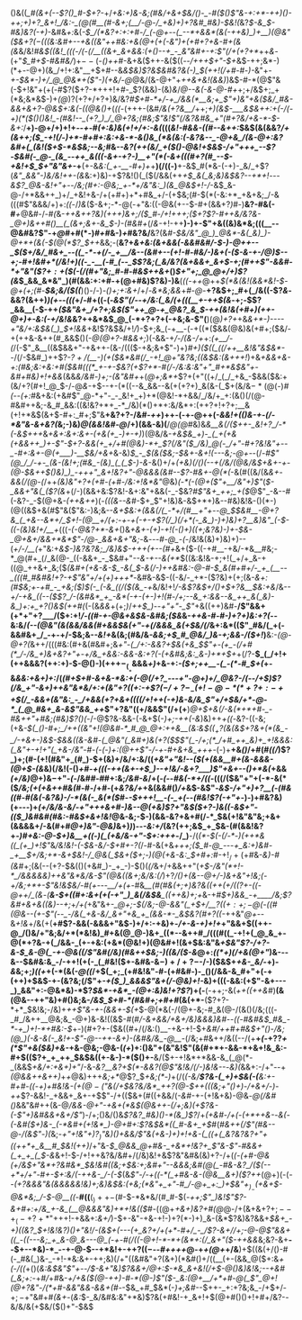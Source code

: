 
()&((*_#(&+(--$?()_#-$+?-*+/_+&:+)&-&;(#&/+&+$&/()-_-#($()$"&-+:+*-++)()-++;+)+?_&+!_/&:-_(@(#__(#-&+;(__/-@-/_+&)+)+?&#_#&)-$&!(_&?_$-&_$-#&)&?(-+)_-&#&_+:_&(*-$_/(*&?+:+:+#-/_(-@+--(_--*+&&*(&(-++&)_)+__)(@&"($&$+?(-((($&:&#+--+&(_(&"_++#&:+&(@_+(+(-&"_)+(+#+?+&-#+(&(&*&/&!_#&$((&!_(((-/(-(/__((&+_&+&&:(+()--+_-_&"&#+-+:$"(/+(+?+*_++_&_-(+"_$_#+$-#&#&/_)+$--($-_()+$+$_#-&+&($++-&($((_--/+++$+"-$+_&$-++;&*-)(*+--@+)(&_/+!+:&"__+$+#--&_&$&)$?&$&#&?&(-)_$(++!(/+#-#-)-_&"+-_+-$&*-)+/_@_@&*+($"-)(+&/-@_@&/(&-@+"+_++&+&!(&&)_)&$-#-*(@$"&(-$+!&"+(+(-#$?($+?-*+++!+#-_$?(&&)-(&)_&_/_@--&(-&-@-#+_+;+/&$+;_+(*&;&*&$-)+_(@_)$?($+?+/+?+)&/&?___#_$+#-*+/-+_/&&(*__&;+_$"+)&"+&($&/_#&-&&+&+?-@&$+:&(-((@&_()+_(_((_-(+++-(&#_/&(+?&__/_++;_$+)($&$-___&$&++:+(-/(-+)(*($()()&!_-(#&!--_(+?_)_/_@+?&;(#&;$"&!$"(/&?&#&_+"(#+?&/+&-*-$-&+:_/__+)-@+/+)+!+*--+*-#_(+:&)&(+!+/+:-&(_(((_&!-#&&-((#--&++:_$&$(&(&&?_/+(&++;($_-+!(/-)+*-#+#+:&:+&-*-&()&_(*&(&:(-&?&--_-@+&_/(&-@+:&?&#+(_(&!($+$-*&$&;--&;_#&*--&?(++(&/_+($()-@&!+$&$-/+"+++_--$?-$&#(-_@-_(&_--++_&(((-&+-+?-)__+"(*(-&+(((#+?(#_--$-+&!+$_$+"&"&+-*+__(+-&*&:(_+-__-#+)+*+__)(/((-)__+-&$_#(*&-(-+)-_&/_+$?(*&"_&&"-)&/&!++-(&*&:+)&)-+$?&!()(_($(/&&(++_+$_&(_&;&)&$&?--+*+!_-_--&$?_@&-&!+"+--/&;(#+:-@&;_+-*+/&"&:_)(&_@&$+!-/_-&$_&-@-/+*&&++_)+/_+&!+&-/+(+#+)+*+#&_+/-(+$&;(#-$(*(-&:+*_+&+&;_/-&(((#$"&&&/+)+:_((_-/_)&_($-&+;-*-@(-+"&:((-@&(+--$-#+(&&+?_)_#-)__&?-#&(-#___+_@&#-/-#_(_&-*++&++?&)_(+++)_&+;_/($_#-/+!+++;($+?$?-#++&/&?&-_@+)&++#()__(_(&+;&+-&_$-)-(_#&#+*(/_&-_+!-++__)-)+-$"+&((&)&*&;(((__--@&#&?$"-+_@_#+#(*-)_#+#_&-)_+_#&?&/__&?(&_#-$&/&"_@_)_@&*-&(_&)_)-@+*+(&(-$(@(*$?_$++_&&;-(__&?+*&+&:(&+&&(-&&#&#_/-$-)-@++--_$($+/&/_#&+_--((_-*-+(/-_+__/&--(&#+--(+!-#-#&/-)&+(-($-&-+-/_@_)_$--+;-#+!&#+*(/&!+)((-_-__(-#_(--_$$?&;(_&/&?(&+&&+_&+$-_+;(#++$"-&&#-*+"&"($$?+:+$($(-(/(#+"&;_#-#-#&$++_&+*()_$+"+;_@_@+/+)$?(&_$_&&_&*&"_)(#(&&:+:+#-+(@+#&)$?&)-)&__(_((-++_@++_$(*&(&!(&&*&!-$-@+(+;(#-__$&;&/($((___)()-/-)_-()+;+:&+_/+/-_&*&;&&_+_#-@_-__+?&$+;_#+(_/&((-$?_&_-&&$?($&++)_)(+--(((_+/-#+((-(-_&$"(/--+/&:(_&/(+(((__+-++$(&_-+;_-_$$?_&&__(-$-++*($&"&+_/+?+;&$(_$"++_@-+_@&?_&_$-++(&!&(+#+)(++_-@+)+-&:(-+/&!&*&?++&*&$_@_(-*+?+?+(-+&;&-$"(__)(@_)+?+_+&_&+*-)----+"&/+:&$&(_)_$+!&&_+&!$?&$&/+!_/_)-$+;&_(-+__-(-+((*($&&(@&)&(+#+;($&/-+(++&-&++(#_&&$()(-_@(@+?-#&&+;_)(-&&-+_/-/(&-/+_+:_(+__/-(_/(-$"_&__((&$&&+"-+&++-(&-/((($-+&;&+$"-)+)_#+)($((_((/++__&!&"&$&*--_/(/-$&#_)++$?-_$?+/($__-)(*+*($&*&#(/_-+!_@+"&?&;((&$&:(&+++!_)+&_+&&+*&-+:(#&;&:+*&:+#($&#(((*_+-+-$&?(+$?+*-#(/-/&:&:&"+"_#+*&$&"+-&#+#&)+!+&&_(&&*&/&#-)+;-(&"&#+*+(_@+;&*+_$?+(+"((+/_(_/_+&_-$&&($&:+(&/+?(#+!_@_$-/-@_&_-+$--+-(*((--&_&&--&(+(+?+)_&(&-(_$+(&/&$-*(@($-)_#(--(+:_#&+&:(+&#$"_@-*+"-_-_&!+_+)+*(@&!-*+&&/_/&/+_+:(&()(/(@-#&#++&;-&_#_&&:((&!&?+*+_-*_/&)(*()+*+:&/&*+:(++?+!+?+;__&(+!+*&$(&+$-#+:_#+;$"&__+&?+?-/&#_-++_)++-(-+-@++(_-&&!+(()&-+_-_(/-*&"&-&+&?(_&;-)&)_@(&&!&#-@_/+)(&&-&)(__/_@(@_#&)&*&__&(/($++-_&!+?_/-*(-&$+++*&*+&+:&_+:&_+-(+&(+_-)+*_-+)_)(@&/&_-+&$&_+)-_(_+(+&(+&&++_)+-$"-$+?-&&(+_+/+#(@&)-*+_$?(/&"($_/&)_@(-_/+"-#+?&!&"+--_-#+:&+-@(+___)-__$&/+&+_&-&)_$_-_$(&($&;-$&+-&+!(---&;-@+_--(/-*_#$"(@_/_/-+-_(&-(&!+;(#&_-(&)_(_(_$-)_-&*-&()+/+_(+&)(/()(--+(/&/(@&/&$+&+-+-(@-$&++$()&)_)_-+++"_&+!&?+"-@&&&(&#--$?-#&+-@(*(_-&(#((&/(&_&+-&&(/(@-(_/++_(&)&"+?+(+#-(+#-/&:+!&*&"_@&)_(-*(-(@+($"+__/&"+)$"_(_$-_&&+"&(_($?(&_+(/-)(&&+&:$?&!-&+:&"+&&(-_-$&?_#$"&+_++;_+($_@$"_-&--#(-&?-_-$(@+&_-(++&++_)(-_(((&--&_#-$+_$"+!&)&-&$+*+)&--#&)&!&-()(*-)(@((&$+&(#$"&($"&:-)&;&--*&_+$&:+(&&(/(_-*+/(#__+"+--@_$_$&#__-@+?&_(_+&--&*+/_$+!-(_@__+/_(+:-+-+(-+_-+$?(/_)(/+*(-_&_)-)+)&)+?__&)&"_(-$-((-(&_)&!+/__+*(((_-(-@&?+*-&+_()&*+&_+-(+)_-+!(-()+)((+;&?&)-)+_-$&-_@+&+/&&+*&*$"-/_@-_&&+&+"&;-*&*---#-@_-(*-/&!&(&)+)&)+)--(_+/-/__(_+"&:+*&$-)&?&?&;_/&)&$-+++(+-*_-(#+_&+($-((-+#__-+&/-*&__#&;-*_@(#+_(/_&(@-_((-&&+_-_$&#+"_--&-+--&(+*_$((&:&!&-+;+!(_+/+_&-+((@_++&+_&;($_(&#+(+&-&-$_-&(_$-&(/-)++&#&:-@-#-$_&(#+#+/-_+_(__--_(((#_#&#&!+?-+$"&"+/+(+)+++*-_&#&-&$-((-&/-_+*-($?&)+(+;(&-*&_+:(#_$&;+-+#_-_+&;($_)_$(-_(-&_((/($(&_-+*&/&!+!_/-&$?&$+/()+$+?&__$&:+&_/&--*+/-+&_((--($$?_/-(&#&*_+_-&*(-+-(+-)+!(#-/+;--&_+:&&--&_++_&(_&)-&_)+:+_+?()&$(++#(*(-(&_&&_+(+;_)_/_++$_)--+"+"-_$"_+&((++)&#-__/$"&&+(+*+"+?___/($+:+!_/-((#-+-@&+&$&-&#&;($&_&-_++&-#-#-)+?+)&:+?(_--&:&/_(--(@&"(&(&&/&&(#+&&$&(+"-+(/&&&_&(+$&/(/_&+:&*(($"_#&/(_+(-&&#&+_/_-+-+/-$&;&-_-&!+_&(&;(#&/&_-&&;+$_#_@&/_)&-+;&&-/($+!_)__&:-*(@-@+?(*&++/(((#&:(#+&(#&#+;&*+"-(_/+:-&&?+$&(+&_$$"+-(+_-(/+#(*_/-/&_+)&+&?+"+-+/&_+&&:-&&-&:+?(-(+&#&;&:_&-)+*+$+*+$(/$?-__$_(_/+!+(++&&&?(++:+)-$-@()-)(++$+-_(__+$&&&_+)_+&-+:_-($+;++__-(_-(*-#_$+(_+-&_&&:+&+)+:_/(*(#+$+#-&+&-*&:+(-@(/+?_---+"-@+)+/_@&?-/(--/+$_)$?(/&_+"-&+)++&"&*&/+:+(&"+?((+:-+$?($-/+?-_-(+!-@-*(*+?+:-++$_$(/_-&&+(&"&:_-_/+&&(+?+&+((((/+!++(-+)&-&/&_$"+/+$&/+*-@-*_(_@_#&+_&-&$"&&_++*$"+?&"((+/&&$"(/+(+__)_@+$+&(/-&(*+*+#-_-#&++"+#&;(#&)$?()(_-/-@$?&-&&-(-&+$(-_)+;-++(-&_)&)++_+((-_&?-((-&;(+&*-$(_()-#+;_/++((&"+!(@&#-*_#_@_@+:++&__(&:&$($(_+?($&(&$+?&+(*(&_-_/-+&+-)&$-$&&((&-&#-(_@&"(_&#+)&(+?($_$$"(_-/+;(*_/+#_++_&)+_+!&&&:(_&"+-+!+"(_+&-/&"-#-(-(-)+:(@++$"-/-+-#+_&+&_+++*-(-)+__+&_()_/+#(#_((/_)$?_)+;(#-(+!(#&"+_(#_)-$+(&)+/&/+:&/((_+&"+"&!--($(+(&&__#+(&-&&&-(@+$-(&_&)(/&!(-()_+_#_-+(((-++*(&+-+$_)--+!&/-&+?___)$"+&+--*()+*&(_+&&_(+/&)_@+)&$-+$"_-(_-/&#_#-#_#+:&;_/&#-&_/+(_-(--#&(-*+/((-_(((/($&"+"+(-*-&(*($_/&;(+(+&++#&(_#-#-/+#-(+*&?&/+*+&(&&#()_/+_&$-&$"-_&$-/+"+)+?__(-(#&((#-#(&(-&?&)-/-*(&(-_&(*($_#-_-$+++!__-(-_+(--(#&!$?(-+"+_-)-)+#&?&)(+---)+_(*+/&/&-&/-*+"+++&+#-)&--@(+&)$?+"&$($+?-)&((-&$+"-(($_)&#&#(#&:-#&$+&+!&!_@&-&;-$-)(&&-&?+&+#(/-*_$&$($+!&"&"&;+&+(&&&&+/-&(#+#_@+)&"-@&)_&+)_)_)--_-&:+/_(&?(++;&$_+_$&-(#(&&!&?+*-)_#+_&:_-_@-$+)&__+((-)(_(+&/&-+"-$+:+++*-/_)__-/(_(*-$(-(/-*-)(++*&((_(+_)+!$"_&_/&!&!-(-$&-&/-$+#+-$?($_/-#-&(+&_+++;($_#-@_---+_&:+)&#-_+__$+/&;+*-&+$&!-/_@&(_$&+($+;-)(@(+&-&:_$+#+:_#-$+!_/+(+$_#_&-_&)-#(&_#+;(&(--(+?-$&(()(+&#_)-_+_-)-$()(_(/_&+/+&&++"(_+$-/&"(*+!-*_/&&&&&)++&"&*&/&-$"(@&((&+;&/&:(/_)+?_/()+(&--@+/-)&+&"+!&;(-+/&;+*+-$"&!&$&/-#(+-_-_-__/+(+_-#&*__(#(#&(+;+)&?&((++(+/_$(($?_+-_((-@++_/_(&*-*(__&-$+((#+:&+(+(-+"_)_&(/&$&___((++&)+;+*&-+#___$+)&&_-+____/&;$?&#_+&+&((&_)--+;_+_/+(_+&"&+-*_@+;-$(/&;-@-&&"(_+$+/__$?((+:+;-@($-((#(@&--(+-$"(--_-/&(_+&-&/_&+"+&_+_(&&-*-_&$&?(#+?((-*++&"_@+_--&*+!&*+/&$(+($__+#$?-&&(-&&&+"&$-)+/+:-+&)+*-/+-&-+)+!+*+"&&+$((++-@_/()&/+"&;&/+*(*&!&)_#+&(@_@-)&+_((*--&++#_/(((#((_-+!+(_@_&_+-@(*+?&-+(_/&&-_(+-+&:(+&*(@&!+)(@&#+!(&+$&:&"&*+$&"$?-/+?-*_&-$_&-@(_-+-@&((/$"&#(/&)(#&++$&;-)((&/($-&_@+:_((*+)(/+&(@+"_)&---&--$&#&:&_-/-++!(+(-_(_#&!($+-&#&-&$-)+/+?-$-/-)($&$+*+&-_&/-*+)_-&_&;+;_)((+_+(-*(&(-_@((_/+$(_+;_(+#&!&"-#-(+#&#-)-_()(/&&-&_#+"+(-+(++)+$&$-+-(&?&;(/$"+_-+($_)_&&&$"&+(/-@&)+!-_&)+(((-&&:(+$"-&+---_)_&&"+:-@&*&)-*$?_$&*-+&*_-(@+:&)&!+?$?_)+(-__(-++;-&(*+*_+(*(*++&#_)__(&(@&--++"&)+#()&;&-_/&$_$+#-*(#&#+;+#+#_(&(+*-__($?+?-*+*_$&!&;-/&)+_++$"&-+-(&&+-$(+_$-@(*&(-/(@+-&;-#_&(@-/(&()(/&;(((-_#_/&++__@&;&_-@+)&-&!((&$-#(#_/-&+&&/+&+/&)&&&)&#--((-#&#&$_#&_-*-+_)+!-*+#&:-$_+-)(#+?+-($&((#+/(/&:()__-+&-+!-$+*&#_/+_+#+#&$+"()-/&;(@_)(-&-&(-_&!+-$"-@--++-&+)-(&#&/&_-@__-*(/&;+#&++/&((--/(+__+_(-_+$?$?_+(*$"+&($&)+&-_+&-@&;-@&-(_(+_)+:()&"+(&"&!$"(&(#+*+-&&-*+&+!&_&:-#+$(($?+_+_++_$&$&((+-&-)-*($()+-__&/($+-+!&*+*&&-&_(_@(*-_(&&$_+&/+:+&+)+"_/-&_-&?__&?+$(*-&&?(@$"&!&/(/-)&!&--_-*&)(*&&+:-/+"--+*(@&*_&++&++)_+_+_@&)+++_&;+*_@$?_$_+&;(*-)_+(/(*(-&/__$?&-(_+)+$&(-(__&:+-_#+#-((-_+_)+#&!&_-(+$(@-($"_&(/+$&?&/&*_++?(@-$++((_(&;+"()+)-/+&+/-)-++*$?-&&!-_+&&+_&+-+$$"-/+(($&+(#((+&&/(_-&_#-+-(+!&+&)-@&_-@(/&#()_&&"&#++(&-@_/&&-@+"-+&+(*&$(@&++-(/+;&)(+$?&-(-$"+)&#&&+&+/$"_)-/+;()&/()&_$?&?_#&)()-*(&_)$?_/+_(+&#-/+(-(+*++&-_-_&(-(-&#($+)&-_(-*&#+(+!&*_)-@+#+:$?&$&*((_#-&+_+$_#(*_#&_++(/$"(#&--@-/(&$"-)(*&;_-+"+!&"+)$?_)$"&)()+&&/$"&(+&-)+)+!+&-(_((+(_&?&?&?+"+((++*+_&__#_$&!(++)_/+"&-_$_@&&_@+#&-_+&*+!&?+_$"&-$"-#&&+(_+_+_(_$-&_&+!-$-/+!++&?&/&#+/(/&)&!+&$?&"&#&(&)+?-/+(___(-(+#-@&(+/&$+"&*+?&#&*_$&!&#(*(*&;+$&:+;&#+"--&&&;&#(@(_-#&-&?_/($(--_+*+/+"-#+_-$+:&/(-++&-_/-(-$_(&_$"-/-+((-*(_+#&-&-(@&__&+)($$?+$+_(@+)(-(*--_(+?&&&"_&(&&_&&&!&)+;&)&$&:(+&;(*&"+_+"-#_/-@+_+:_)+$&"+$_)_-($+&+$-@&*&;_/-$-@___((*-__#((__($_)++-$(#-$-*&*&/(#_#-$(_-++;$"_)&!$"$?-&+#+:+/&_+-&_(__@&&&"&)+*+!&(($_#-((@+*+&+)&?+#(*_@_@-/+(&+&$+$$?+;--+_(-+?+*$"+++!-+&&+:_&+/_)-$+-&"-+&-+!-)+?(*-)+)_&-(&*$?&)&?&&+*_$&+_-+)((&?_$+!&!&?_)()+"&!_/-_(&_$+(---(+_&?+/+(+*-#+/_-_/$?-&+/_/+;-@-@$"&&+((_-((---&;_+_&-@_&---@_(-+-#(/((-@+!-*-*+(&*+:(/_&+"($-++&&*&;&?-&+__--$+--*&)-*_--+-@-$--+*&!+-+$+?((-$_--#++++_@-+_+(@+_+/&__)+$((&(+/()-#(-_#&(_)&-_-+!-*&:&+-++;&)(/+"((&#&"+?(&+)(*&#()+/((__(+-(&&_@($+:&_+*(*-/((_+()(*&:&$&"$"+--/_$-&+"&)$?&&+/_@+:_$-*&_&+&!(/+$-@()&)&!&;--+_&#(_&;+:-*+#_/_+_#_&-*+/+&($(@-++)-#-*(@-)$"($-_&:(@+__/+*+#-@(_$"_@+!(*_@+?&"-/(*+#-&&"&&-&&+(#-_-$&_+#_$&*(-_)+;&#_--$++-_+:+?&;&_-/+$+/-$+;-$+"&#+#_(&+_-(_&:_$-_&/&#&:&"+*&)$?&(+#&!-+_&+!+$(@+#()()+!+#+/&?--&/&/&(+$&/($()+"-$&$
